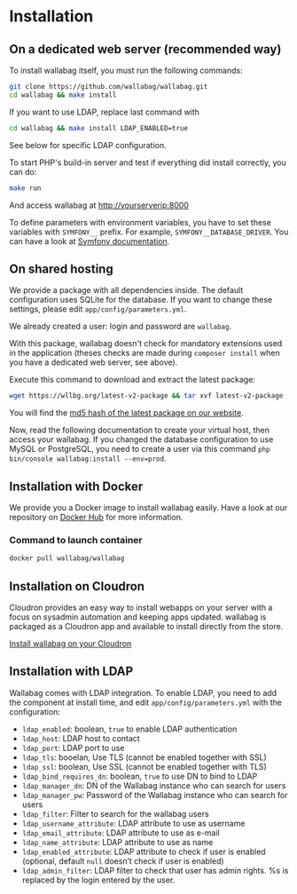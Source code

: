 # Installation

## On a dedicated web server (recommended way)

To install wallabag itself, you must run the following commands:

```bash
git clone https://github.com/wallabag/wallabag.git
cd wallabag && make install
```

If you want to use LDAP, replace last command with
```bash
cd wallabag && make install LDAP_ENABLED=true
```
See below for specific LDAP configuration.

To start PHP's build-in server and test if everything did install
correctly, you can do:

```bash
make run
```

And access wallabag at <http://yourserverip:8000>

To define parameters with environment variables, you have to set these
variables with `SYMFONY__` prefix. For example,
`SYMFONY__DATABASE_DRIVER`. You can have a look at [Symfony
documentation](http://symfony.com/doc/current/cookbook/configuration/external_parameters.html).

## On shared hosting

We provide a package with all dependencies inside. The default
configuration uses SQLite for the database. If you want to change these
settings, please edit `app/config/parameters.yml`.

We already created a user: login and password are `wallabag`.

With this package, wallabag doesn't check for mandatory extensions used
in the application (theses checks are made during `composer install`
when you have a dedicated web server, see above).

Execute this command to download and extract the latest package:

```bash
wget https://wllbg.org/latest-v2-package && tar xvf latest-v2-package
```

You will find the [md5 hash of the latest package on our
website](https://static.wallabag.org/releases/).

Now, read the following documentation to create your virtual host, then
access your wallabag. If you changed the database configuration to use
MySQL or PostgreSQL, you need to create a user via this command
`php bin/console wallabag:install --env=prod`.

## Installation with Docker

We provide you a Docker image to install wallabag easily. Have a look at
our repository on [Docker
Hub](https://hub.docker.com/r/wallabag/wallabag/) for more information.

### Command to launch container

```bash
docker pull wallabag/wallabag
```

## Installation on Cloudron

Cloudron provides an easy way to install webapps on your server with a
focus on sysadmin automation and keeping apps updated. wallabag is
packaged as a Cloudron app and available to install directly from the
store.

[Install wallabag on your
Cloudron](https://cloudron.io/store/org.wallabag.cloudronapp.html)

## Installation with LDAP

Wallabag comes with LDAP integration. To enable LDAP, you need to add the
component at install time, and edit `app/config/parameters.yml` with the
configuration:
 - `ldap_enabled`: boolean, `true` to enable LDAP authentication
 - `ldap_host`: LDAP host to contact
 - `ldap_port`: LDAP port to use
 - `ldap_tls`: booelan, Use TLS (cannot be enabled together with SSL)
 - `ldap_ssl`: boolean, Use SSL (cannot be enabled together with TLS)
 - `ldap_bind_requires_dn`: boolean, `true` to use DN to bind to LDAP
 - `ldap_manager_dn`: DN of the Wallabag instance who can search for users
 - `ldap_manager_pw`: Password of the Wallabag instance who can search for users
 - `ldap_filter`: Filter to search for the wallabag users
 - `ldap_username_attribute`: LDAP attribute to use as username
 - `ldap_email_attribute`: LDAP attribute to use as e-mail
 - `ldap_name_attribute`: LDAP attribute to use as name
 - `ldap_enabled_attribute`: LDAP attribute to check if user is enabled
   (optional, default `null` doesn’t check if user is enabled)
 - `ldap_admin_filter`: LDAP filter to check that user has admin rights. %s is
   replaced by the login entered by the user.
